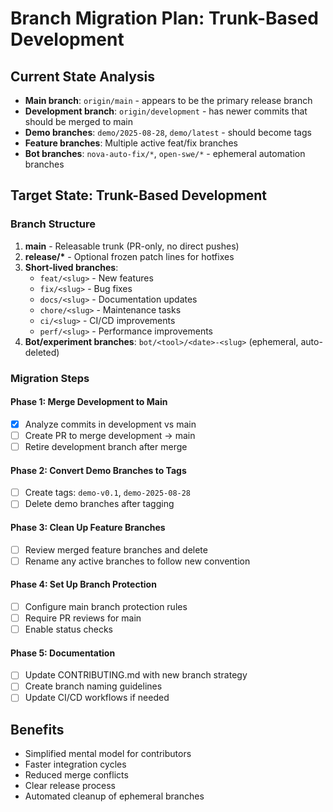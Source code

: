 # Branch Migration Plan: Trunk-Based Development

## Current State Analysis

- **Main branch**: `origin/main` - appears to be the primary release branch
- **Development branch**: `origin/development` - has newer commits that should be merged to main
- **Demo branches**: `demo/2025-08-28`, `demo/latest` - should become tags
- **Feature branches**: Multiple active feat/fix branches
- **Bot branches**: `nova-auto-fix/*`, `open-swe/*` - ephemeral automation branches

## Target State: Trunk-Based Development

### Branch Structure

1. **main** - Releasable trunk (PR-only, no direct pushes)
2. **release/\*** - Optional frozen patch lines for hotfixes
3. **Short-lived branches**:
   - `feat/<slug>` - New features
   - `fix/<slug>` - Bug fixes
   - `docs/<slug>` - Documentation updates
   - `chore/<slug>` - Maintenance tasks
   - `ci/<slug>` - CI/CD improvements
   - `perf/<slug>` - Performance improvements
4. **Bot/experiment branches**: `bot/<tool>/<date>-<slug>` (ephemeral, auto-deleted)

### Migration Steps

#### Phase 1: Merge Development to Main

- [x] Analyze commits in development vs main
- [ ] Create PR to merge development → main
- [ ] Retire development branch after merge

#### Phase 2: Convert Demo Branches to Tags

- [ ] Create tags: `demo-v0.1`, `demo-2025-08-28`
- [ ] Delete demo branches after tagging

#### Phase 3: Clean Up Feature Branches

- [ ] Review merged feature branches and delete
- [ ] Rename any active branches to follow new convention

#### Phase 4: Set Up Branch Protection

- [ ] Configure main branch protection rules
- [ ] Require PR reviews for main
- [ ] Enable status checks

#### Phase 5: Documentation

- [ ] Update CONTRIBUTING.md with new branch strategy
- [ ] Create branch naming guidelines
- [ ] Update CI/CD workflows if needed

## Benefits

- Simplified mental model for contributors
- Faster integration cycles
- Reduced merge conflicts
- Clear release process
- Automated cleanup of ephemeral branches
